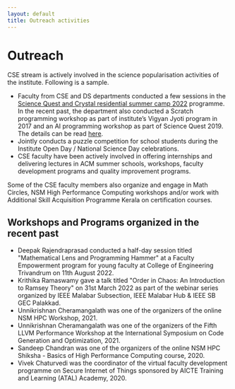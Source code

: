 ```yaml
---
layout: default
title: Outreach activities
---
```

# Outreach
CSE stream is actively involved in the science popularisation activities of the institute. Following is a sample.

* Faculty from CSE and DS departments conducted a few sessions in the [Science Quest and Crystal residential summer camp 2022](https://iitpkd.ac.in/events/residential-science-camp-2022-science-quest-and-crystal) programme. In the recent past, the department also conducted a Scratch programming workshop as part of institute’s Vigyan Jyoti program in 2017 and an AI programming workshop as part of Science Quest 2019. The details can be read [here](https://iitpkd.ac.in/news/day-8-science-quest-and-crystal-computer-geekery-aplenty).
* Jointly conducts a puzzle competition for school students during the Institute Open Day / National Science Day celebrations. 
* CSE faculty have been actively involved in offering internships and delivering lectures in ACM summer schools, workshops, faculty development programs and quality improvement programs. 

Some of the CSE faculty members also organize and engage in Math Circles, NSM High Performance Computing workshops and/or work with Additional Skill Acquisition Programme Kerala on certification courses. 


## Workshops and Programs organized in the recent past
* Deepak Rajendraprasad conducted a half-day session titled "Mathematical Lens and Programming Hammer" at a Faculty Empowerment program for young faculty at College of Engineering Trivandrum on 11th August 2022.
* Krithika Ramaswamy gave a talk titled "Order in Chaos: An Introduction to Ramsey Theory" on 31st March 2022 as part of the webinar series organized by IEEE Malabar Subsection, IEEE Malabar Hub & IEEE SB GEC Palakkad.
* Unnikrishnan Cheramangalath was one of the organizers of the online NSM HPC Workshop,  2021.
* Unnikrishnan Cheramangalath was one of the organizers of the Fifth LLVM Performance Workshop at the International Symposium on Code Generation and Optimization, 2021. 
* Sandeep Chandran was one of the organizers of the online NSM HPC Shiksha - Basics of High Performance Computing course, 2020.
* Vivek Chaturvedi was the coordinator of the virtual faculty development programme on Secure Internet of Things sponsored by AICTE Training and Learning (ATAL) Academy, 2020. 

